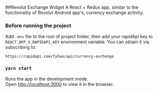 ##Revolut Exchange Widget
A React + Redux app, similar to the functionality of Revolut Android app's, currency exchange activity.

### Before running the project 
Add `.env` file to the root of project folder, then add your rapidApi key to `REACT_APP_X_RAPIDAPI_KEY`
environment variable. 
You can obtain it via subscribing to: 

`https://rapidapi.com/fyhao/api/currency-exchange`

### `yarn start`

Runs the app in the development mode.<br />
Open [http://localhost:3000](http://localhost:3000) to view it in the browser.
